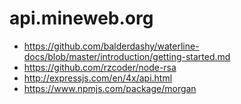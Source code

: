 # api.mineweb.org

- https://github.com/balderdashy/waterline-docs/blob/master/introduction/getting-started.md
- https://github.com/rzcoder/node-rsa
- http://expressjs.com/en/4x/api.html
- https://www.npmjs.com/package/morgan
